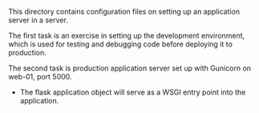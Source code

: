 This directory contains configuration files on setting up an application server in a server.

The first task is an exercise in setting up the development environment, which is used for testing and debugging code before deploying it to production.

The second task is production application server set up with Gunicorn on web-01, port 5000.
- The flask application object will serve as a WSGI entry point into the application.
